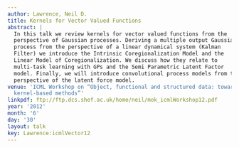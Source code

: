 ```yaml
---
author: Lawrence, Neil D.
title: Kernels for Vector Valued Functions
abstract: |
  In this talk we review kernels for vector valued functions from the
  perspective of Gaussian processes. Deriving a multiple output Gaussian
  process from the perspective of a linear dynamical system (Kalman
  Filter) we introduce the Intrinsic Coregionalization Model and the
  Linear Model of Coregionalization. We discuss how they relate to
  multi-task learning with GPs and the Semi Parametric Latent Factor
  model. Finally, we will introduce convolutional process models from the
  perspective of the latent force model.
venue: 'ICML Workshop on “Object, functional and structured data: towards next generation
  kernel-based methods”'
linkpdf: ftp://ftp.dcs.shef.ac.uk/home/neil/mok_icmlWorkshop12.pdf
year: '2012'
month: '6'
day: '30'
layout: talk
key: Lawrence:icmlVector12
---
```

